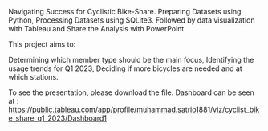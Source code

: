 Navigating Success for Cyclistic Bike-Share. Preparing Datasets using Python, Processing Datasets using SQLite3. Followed by data visualization with Tableau and Share the Analysis with PowerPoint.

This project aims to:

Determining which member type should be the main focus,
Identifying the usage trends for Q1 2023,
Deciding if more bicycles are needed and at which stations.


To see the presentation, please download the file.
Dashboard can be seen at : https://public.tableau.com/app/profile/muhammad.satrio1881/viz/cyclist_bike_share_q1_2023/Dashboard1
